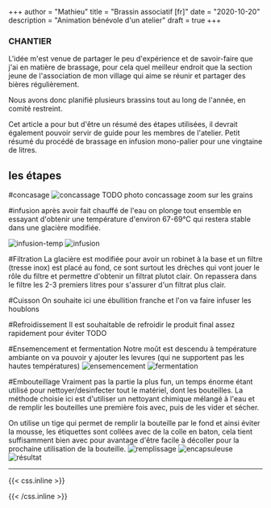+++
author = "Mathieu"
title = "Brassin associatif [fr]"
date = "2020-10-20"
description = "Animation bénévole d'un atelier"
draft = true
+++

###  CHANTIER
L'idée m'est venue de partager le peu d'expérience et de savoir-faire que j'ai en matière de brassage, pour cela quel meilleur endroit que la section jeune de l'association de mon village qui aime se réunir et partager des bières régulièrement.

Nous avons donc planifié plusieurs brassins tout au long de l'année, en comité restreint.

Cet article a pour but d'être un résumé des étapes utilisées, il devrait également pouvoir servir de guide pour les membres de l'atelier.
Petit résumé du procédé de brassage en infusion mono-palier pour une vingtaine de litres.


## les étapes

<!--
# ingrédients et recette
TODO photo malts
TODO photo houblons
TODO photo levures
-->
#concasage
![concassage](/static/img/brew/concassage.jpg)
TODO photo concassage zoom sur les grains

#infusion
après avoir fait chauffé de l'eau on plonge tout ensemble en essayant d'obtenir une température d'environ 67-69°C qui restera stable dans une glacière modifiée.

![infusion-temp](/static/img/brew/infusion-temp.jpg)
![infusion](/static/img/brew/infusion.jpg)


<!-- ![pause-repas](/static/img/brew/TODO) -->

#Filtration
La glacière est modifiée pour avoir un robinet à la base et un filtre (tresse inox) est placé au fond, ce sont surtout les drèches qui vont jouer le rôle du filtre et permettre d'obtenir un filtrat plutot clair.
On repassera dans le filtre les 2-3 premiers litres pour s'assurer d'un filtrat plus clair.
<!-- ![filtration](/static/img/brew/TODO) -->

#Cuisson
On souhaite ici une ébullition franche et l'on va faire infuser les houblons 
<!-- ![cuisson](/static/img/brew/TODO) -->

#Refroidissement
Il est souhaitable de refroidir le produit final assez rapidement pour éviter TODO
<!-- ![séchage](/static/img/brew/TODO) -->

#Ensemencement et fermentation
Notre moût est descendu à température ambiante on va pouvoir y ajouter les levures (qui ne supportent pas les hautes températures)
![ensemencement](/static/img/brew/ensemencement.jpg)
![fermentation](/static/img/brew/fermentation.jpg)


#Embouteillage
Vraiment pas la partie la plus fun, un temps énorme étant utilisé pour nettoyer/desinfecter tout le matériel, dont les bouteilles.
La méthode choisie ici est d'utiliser un nettoyant chimique mélangé à l'eau et de remplir les bouteilles une première fois avec, puis de les vider et sécher.
<!-- ![séchage](/static/img/brew/TODO) -->

On utilise un tige qui permet de remplir la bouteille par le fond et ainsi éviter la mousse, les étiquettes sont collées avec de la colle en baton, cela tient suffisamment bien avec pour avantage d'être facile à décoller pour la prochaine utilisation de la bouteille.
![remplissage](/static/img/brew/remplissage.jpg)
![encapsuleuse](/static/img/brew/encapsuleuse.jpg)
![résultat](/static/img/brew/etiquette.jpg)

<!--
#Dégustation
ENFIN!
 ![dégustation](/static/img/brew/TODO) -->


---

{{< css.inline >}}
<style>
.canon { background: white; width: 100%; height: auto;}
</style>
{{< /css.inline >}}
